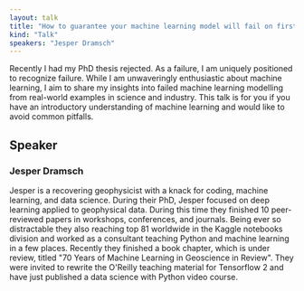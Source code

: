 ```yaml
---
layout: talk
title: "How to guarantee your machine learning model will fail on first contact with the real world."
kind: "Talk"
speakers: "Jesper Dramsch"
---
```


Recently I had my PhD thesis rejected. As a failure, I am uniquely positioned to recognize failure. While I am unwaveringly enthusiastic about machine learning, I aim to share my insights into failed machine learning modelling from real-world examples in science and industry. This talk is for you if you have an introductory understanding of machine learning and would like to avoid common pitfalls.

## Speaker

### Jesper Dramsch

Jesper is a recovering geophysicist with a knack for coding, machine learning, and data science. During their PhD, Jesper focused on deep learning applied to geophysical data. During this time they finished 10 peer-reviewed papers in workshops, conferences, and journals. Being ever so distractable they also reaching top 81 worldwide in the Kaggle notebooks division and worked as a consultant teaching Python and machine learning in a few places. Recently they finished a book chapter, which is under review, titled "70 Years of Machine Learning in Geoscience in Review". They were invited to rewrite the O'Reilly teaching material for Tensorflow 2 and have just published a data science with Python video course.
